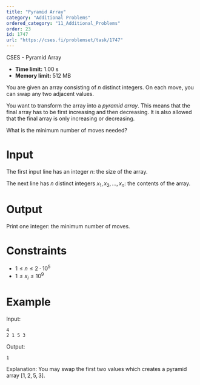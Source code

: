 ```yaml
---
title: "Pyramid Array"
category: "Additional Problems"
ordered_category: "11_Additional_Problems"
order: 23
id: 1747
url: "https://cses.fi/problemset/task/1747"
---
```


CSES - Pyramid Array

  * **Time limit:** 1.00 s
  * **Memory limit:** 512 MB

You are given an array consisting of $n$ distinct integers. On each move, you
can swap any two adjacent values.

You want to transform the array into a _pyramid array_. This means that the
final array has to be first increasing and then decreasing. It is also allowed
that the final array is only increasing or decreasing.

What is the minimum number of moves needed?

# Input

The first input line has an integer $n$: the size of the array.

The next line has $n$ distinct integers $x_1,x_2,\dots,x_n$: the contents of
the array.

# Output

Print one integer: the minimum number of moves.

# Constraints

  * $1 \le n \le 2 \cdot 10^5$
  * $1 \le x_i \le 10^9$

# Example

Input:

    
    
    4
    2 1 5 3
    

Output:

    
    
    1
    

Explanation: You may swap the first two values which creates a pyramid array
$[1,2,5,3]$.

